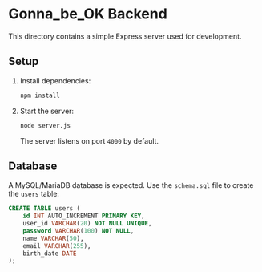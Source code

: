 # Gonna_be_OK Backend

This directory contains a simple Express server used for development.

## Setup

1. Install dependencies:
   ```bash
   npm install
   ```
2. Start the server:
   ```bash
   node server.js
   ```
   The server listens on port `4000` by default.

## Database

A MySQL/MariaDB database is expected. Use the `schema.sql` file to create
the `users` table:

```sql
CREATE TABLE users (
    id INT AUTO_INCREMENT PRIMARY KEY,
    user_id VARCHAR(20) NOT NULL UNIQUE,
    password VARCHAR(100) NOT NULL,
    name VARCHAR(50),
    email VARCHAR(255),
    birth_date DATE
);
```
